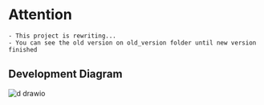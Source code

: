 # Attention

    - This project is rewriting...
    - You can see the old version on old_version folder until new version finished
## Development Diagram
![d drawio](https://github.com/nuricanozturk01/TheMovieDatabase/assets/62218588/ae61c67d-f970-4e0a-8e37-b262bcf29567)
